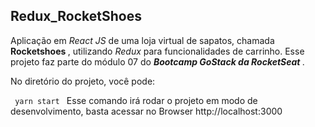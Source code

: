 ## Redux_RocketShoes

Aplicação em <i> React JS </i> de uma loja virtual de sapatos, chamada <strong> Rocketshoes </strong>, utilizando <i> Redux </i> para funcionalidades de carrinho.
Esse projeto faz parte do módulo 07 do <b><em>Bootcamp GoStack da RocketSeat </b></em>.

No diretório do projeto, você pode:

<code> yarn start </code>
Esse comando irá rodar o projeto em modo de desenvolvimento, basta acessar no Browser http://localhost:3000
